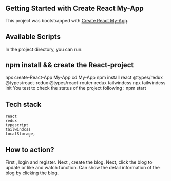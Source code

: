 ## Getting Started with Create React  My-App
This project was bootstrapped with [Create React My-App](http://localhost:3000/).
## Available Scripts
In the project directory, you can run:
## npm install && create the React-project
 npx create-React-App My-App
    cd My-App
    npm install react @types/redux @types/react-redux @types/react-router-redux tailwindcss
    npx tailwindcss init
    You test to check the status of the project following :
    npm start
## Tech stack
    react
    redux
    typescript
    tailwindcss
    localStorage,
## How to action?
   First , login and register.
   Next , create the blog.
   Next, click the blog to update or like and watch function.
   Can show the detail information of the blog by clicking the blog.


